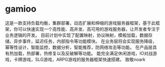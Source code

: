 # gamioo
这是一款支持负载均衡，集群部署，动态扩展和伸缩的游戏服务器框架，基于此框架，你可以快速实现一个高性能、高并发、高可用的游戏服务器，让开发者专注于业务逻辑的开发。 目前计划中实现了配置映射，协议映射，模板加载，数据存储，异步事件，延迟任务，内部指令等功能模块。 在业务层将会实现服务降级，幂等性设计，智能监控，数据分析，智能推荐，防网络攻击等功能。 在产品层具有热加载，热部署，热修复以及反破解等功能。 能完全满足休闲游戏，IO对战游戏，卡牌游戏，SLG游戏，ARPG游戏的服务器框架快速搭建。
致敬noark
